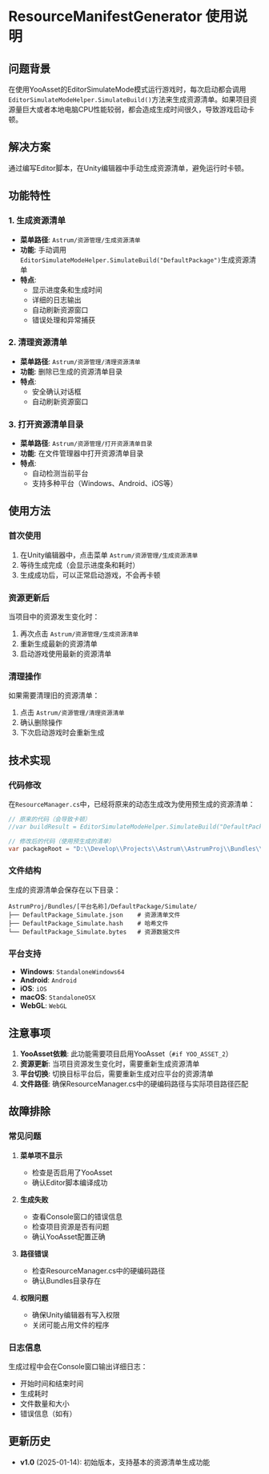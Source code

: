 # ResourceManifestGenerator 使用说明

## 问题背景

在使用YooAsset的EditorSimulateMode模式运行游戏时，每次启动都会调用`EditorSimulateModeHelper.SimulateBuild()`方法来生成资源清单。如果项目资源量巨大或者本地电脑CPU性能较弱，都会造成生成时间很久，导致游戏启动卡顿。

## 解决方案

通过编写Editor脚本，在Unity编辑器中手动生成资源清单，避免运行时卡顿。

## 功能特性

### 1. 生成资源清单
- **菜单路径**: `Astrum/资源管理/生成资源清单`
- **功能**: 手动调用`EditorSimulateModeHelper.SimulateBuild("DefaultPackage")`生成资源清单
- **特点**: 
  - 显示进度条和生成时间
  - 详细的日志输出
  - 自动刷新资源窗口
  - 错误处理和异常捕获

### 2. 清理资源清单
- **菜单路径**: `Astrum/资源管理/清理资源清单`
- **功能**: 删除已生成的资源清单目录
- **特点**:
  - 安全确认对话框
  - 自动刷新资源窗口

### 3. 打开资源清单目录
- **菜单路径**: `Astrum/资源管理/打开资源清单目录`
- **功能**: 在文件管理器中打开资源清单目录
- **特点**:
  - 自动检测当前平台
  - 支持多种平台（Windows、Android、iOS等）

## 使用方法

### 首次使用
1. 在Unity编辑器中，点击菜单 `Astrum/资源管理/生成资源清单`
2. 等待生成完成（会显示进度条和耗时）
3. 生成成功后，可以正常启动游戏，不会再卡顿

### 资源更新后
当项目中的资源发生变化时：
1. 再次点击 `Astrum/资源管理/生成资源清单`
2. 重新生成最新的资源清单
3. 启动游戏使用最新的资源清单

### 清理操作
如果需要清理旧的资源清单：
1. 点击 `Astrum/资源管理/清理资源清单`
2. 确认删除操作
3. 下次启动游戏时会重新生成

## 技术实现

### 代码修改
在`ResourceManager.cs`中，已经将原来的动态生成改为使用预生成的资源清单：

```csharp
// 原来的代码（会导致卡顿）
//var buildResult = EditorSimulateModeHelper.SimulateBuild("DefaultPackage");

// 修改后的代码（使用预生成的清单）
var packageRoot = "D:\\Develop\\Projects\\Astrum\\AstrumProj\\Bundles\\StandaloneWindows64\\DefaultPackage\\Simulate";
```

### 文件结构
生成的资源清单会保存在以下目录：
```
AstrumProj/Bundles/[平台名称]/DefaultPackage/Simulate/
├── DefaultPackage_Simulate.json    # 资源清单文件
├── DefaultPackage_Simulate.hash    # 哈希文件
└── DefaultPackage_Simulate.bytes   # 资源数据文件
```

### 平台支持
- **Windows**: `StandaloneWindows64`
- **Android**: `Android`
- **iOS**: `iOS`
- **macOS**: `StandaloneOSX`
- **WebGL**: `WebGL`

## 注意事项

1. **YooAsset依赖**: 此功能需要项目启用YooAsset（`#if YOO_ASSET_2`）
2. **资源更新**: 当项目资源发生变化时，需要重新生成资源清单
3. **平台切换**: 切换目标平台后，需要重新生成对应平台的资源清单
4. **文件路径**: 确保ResourceManager.cs中的硬编码路径与实际项目路径匹配

## 故障排除

### 常见问题

1. **菜单项不显示**
   - 检查是否启用了YooAsset
   - 确认Editor脚本编译成功

2. **生成失败**
   - 查看Console窗口的错误信息
   - 检查项目资源是否有问题
   - 确认YooAsset配置正确

3. **路径错误**
   - 检查ResourceManager.cs中的硬编码路径
   - 确认Bundles目录存在

4. **权限问题**
   - 确保Unity编辑器有写入权限
   - 关闭可能占用文件的程序

### 日志信息
生成过程中会在Console窗口输出详细日志：
- 开始时间和结束时间
- 生成耗时
- 文件数量和大小
- 错误信息（如有）

## 更新历史

- **v1.0** (2025-01-14): 初始版本，支持基本的资源清单生成功能


